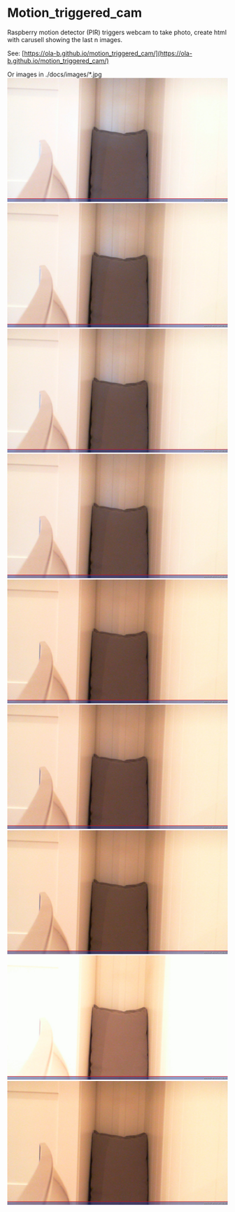 # Motion_triggered_cam
Raspberry motion detector (PIR) triggers webcam to take photo, create html with carusell showing the last n images.

See: [https://ola-b.github.io/motion_triggered_cam/](https://ola-b.github.io/motion_triggered_cam/)


Or images in ./docs/images/*.jpg
![2021-07-20T21:32:44.jpg](https://github.com/Ola-B/motion_triggered_cam/blob/main/docs/images/2021-07-20T21:32:44.jpg "2021-07-20T21:32:44.jpg")
![2021-07-20T21:43:56.jpg](https://github.com/Ola-B/motion_triggered_cam/blob/main/docs/images/2021-07-20T21:43:56.jpg "2021-07-20T21:43:56.jpg")
![2021-07-20T21:46:58.jpg](https://github.com/Ola-B/motion_triggered_cam/blob/main/docs/images/2021-07-20T21:46:58.jpg "2021-07-20T21:46:58.jpg")
![2021-07-20T21:53:23.jpg](https://github.com/Ola-B/motion_triggered_cam/blob/main/docs/images/2021-07-20T21:53:23.jpg "2021-07-20T21:53:23.jpg")
![2021-07-20T22:09:55.jpg](https://github.com/Ola-B/motion_triggered_cam/blob/main/docs/images/2021-07-20T22:09:55.jpg "2021-07-20T22:09:55.jpg")
![2021-07-20T22:10:05.jpg](https://github.com/Ola-B/motion_triggered_cam/blob/main/docs/images/2021-07-20T22:10:05.jpg "2021-07-20T22:10:05.jpg")
![2021-07-20T22:14:37.jpg](https://github.com/Ola-B/motion_triggered_cam/blob/main/docs/images/2021-07-20T22:14:37.jpg "2021-07-20T22:14:37.jpg")
![2021-07-20T22:21:43.jpg](https://github.com/Ola-B/motion_triggered_cam/blob/main/docs/images/2021-07-20T22:21:43.jpg "2021-07-20T22:21:43.jpg")
![2021-07-20T22:32:06.jpg](https://github.com/Ola-B/motion_triggered_cam/blob/main/docs/images/2021-07-20T22:32:06.jpg "2021-07-20T22:32:06.jpg")
